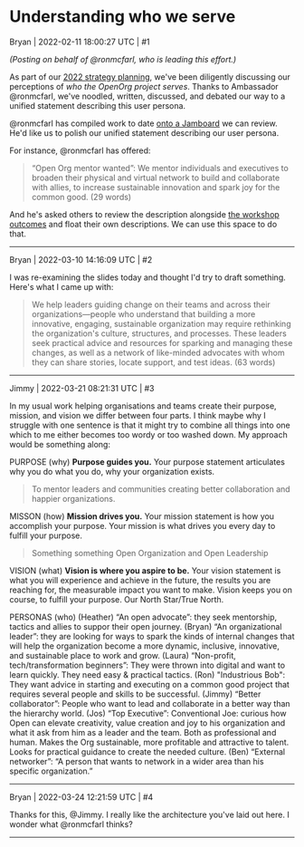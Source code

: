 # Understanding who we serve
Bryan | 2022-02-11 18:00:27 UTC | #1

*(Posting on behalf of @ronmcfarl, who is leading this effort.)*

As part of our [2022 strategy planning](https://www.theopenorganization.community/t/2022-strategy-planning-workshop/266/21), we've been diligently discussing our perceptions of *who the OpenOrg project serves*. Thanks to Ambassador @ronmcfarl, we've noodled, written, discussed, and debated our way to a unified statement describing this user persona.

@ronmcfarl has compiled work to date [onto a Jamboard](https://jamboard.google.com/d/198yB6MLiA0D1NHtcEKAIg5LMymPyd6QX82gBHj21brs/edit?usp=sharing) we can review. He'd like us to polish our unified statement describing our user persona.

For instance, @ronmcfarl has offered:

> “Open Org mentor wanted”:  We mentor individuals and executives to broaden their physical and virtual network to build and collaborate with allies, to increase sustainable innovation and spark joy for the common good. (29 words)

And he's asked others to review the description alongside [the workshop outcomes](https://docs.google.com/presentation/d/1jH7ii9eEsoU5lxBErzkSbyG0SIfgx5aUhSI27Vdayts/edit?usp=sharing) and float their own descriptions. We can use this space to do that.

-------------------------

Bryan | 2022-03-10 14:16:09 UTC | #2

I was re-examining the slides today and thought I'd try to draft something. Here's what I came up with:

> We help leaders guiding change on their teams and across their organizations—people who understand that building a more innovative, engaging, sustainable organization may require rethinking the organization's culture, structures, and processes. These leaders seek practical advice and resources for sparking and managing these changes, as well as a network of like-minded advocates with whom they can share stories, locate support, and test ideas. (63 words)

-------------------------

Jimmy | 2022-03-21 08:21:31 UTC | #3

In my usual work helping organisations and teams create their purpose, mission, and vision we differ between four parts. I think maybe why I struggle with one sentence is that it might try to combine all things into one which to me either becomes too wordy or too washed down. My approach would be something along:

PURPOSE (why) 
**Purpose guides you.** Your purpose statement articulates why you do what you do, why  your organization exists. 

> To mentor leaders and communities creating better collaboration and happier organizations.                                                                          

MISSON (how)
**Mission drives you.** Your mission statement is how you accomplish your purpose. Your mission is what drives you every day to fulfill your purpose.

> Something something Open Organization and Open Leadership

VISION (what)
**Vision is where you aspire to be.** Your vision statement is what you will experience and achieve in the future, the results you are reaching for, the measurable impact you want to make. Vision keeps you on course, to fulfill your purpose. Our North Star/True North.                                                                  

PERSONAS (who)
(Heather)  “An open advocate”: they seek mentorship, tactics and allies to suppor their open journey.
(Bryan) “An organizational leader”: they are looking for ways to spark the kinds of internal changes that will help the organization become a more dynamic, inclusive, innovative, and sustainable place to work and grow.
(Laura)  “Non-profit, tech/transformation beginners”: They were thrown into digital and want to learn quickly. They need easy & practical tactics.
(Ron) "Industrious Bob":  They want advice in starting and executing on a common good project that requires several people and skills to be successful.
(Jimmy) “Better collaborator”:  People who want to lead and collaborate in a better way than the hierarchy world.
(Jos) “Top Executive”:  Conventional Joe: curious how Open can elevate creativity, value creation and joy to his organization and what it ask from him as a leader and the team. Both as professional and human. Makes the Org sustainable, more profitable and attractive to talent. Looks for practical guidance to create the needed culture.
(Ben) “External networker”:  “A person that wants to network in a wider area than his specific organization.”

-------------------------

Bryan | 2022-03-24 12:21:59 UTC | #4

Thanks for this, @Jimmy. I really like the architecture you've laid out here. I wonder what @ronmcfarl thinks?

-------------------------

